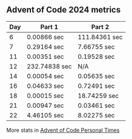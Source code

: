 ## Advent of Code 2024 metrics

| Day | Part 1 | Part 2 |
| --- | --- | --- |
| 6 | 0.00866 sec | 111.84361 sec |
| 7 | 0.29164 sec | 7.66755 sec |
| 11 | 0.00351 sec | 0.19528 sec |
| 12 | 232.74838 sec | N/A |
| 14 | 0.00054 sec | 0.05635 sec |
| 16 | 0.04633 sec | 0.72491 sec |
| 18 | 0.00015 sec | 18.74259 sec |
| 21 | 0.00947 sec | 0.03461 sec |
| 22 | 4.46105 sec | 8.02275 sec |

More stats in [Advent of Code Personal Times](https://adventofcode.com/2024/leaderboard/self)